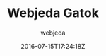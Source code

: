 ---
title: "Webjeda Gatok"
github: https://github.com/sharu725/gatok
demo: http://webjeda.com/gatok
author: webjeda

ssg:
  - Jekyll
cms:
  - No Cms
date: 2016-07-15T17:24:18Z
github_branch: master
description: "A minimal responsive jekyll theme -Webjeda Gatok"
---
